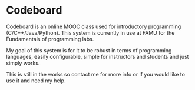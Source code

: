 Codeboard
=========

Codeboard is an online MOOC class used for introductory programming (C/C++/Java/Python). This system is currently in use at FAMU for the Fundamentals of programming labs. 

My goal of this system is for it to be robust in terms of programming languages, easily configurable, simple for instructors and students and just simply works.

This is still in the works so contact me for more info or if you would like to use it and need my help.
